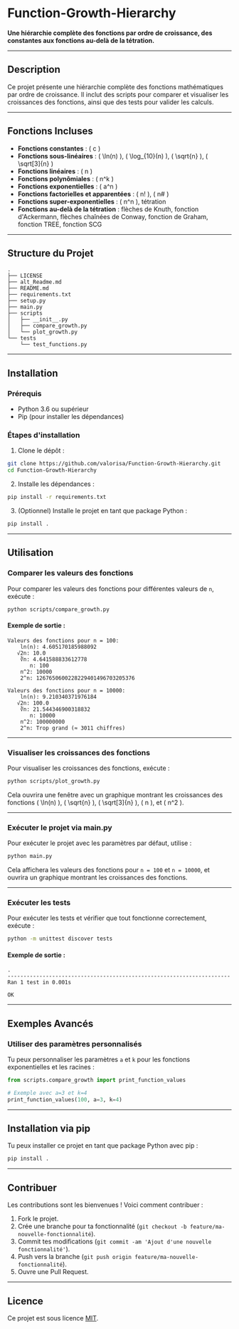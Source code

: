 # Function-Growth-Hierarchy

**Une hiérarchie complète des fonctions par ordre de croissance, des constantes aux fonctions au-delà de la tétration.**

---

## Description

Ce projet présente une hiérarchie complète des fonctions mathématiques par ordre de croissance. Il inclut des scripts pour comparer et visualiser les croissances des fonctions, ainsi que des tests pour valider les calculs.

---

## Fonctions Incluses

- **Fonctions constantes** : \( c \)
- **Fonctions sous-linéaires** : \( \ln(n) \), \( \log_{10}(n) \), \( \sqrt{n} \), \( \sqrt[3]{n} \)
- **Fonctions linéaires** : \( n \)
- **Fonctions polynômiales** : \( n^k \)
- **Fonctions exponentielles** : \( a^n \)
- **Fonctions factorielles et apparentées** : \( n! \), \( n\# \)
- **Fonctions super-exponentielles** : \( n^n \), tétration
- **Fonctions au-delà de la tétration** : flèches de Knuth, fonction d'Ackermann, flèches chaînées de Conway, fonction de Graham, fonction TREE, fonction SCG

---

## Structure du Projet

```
.
├── LICENSE
├── alt_Readme.md
├── README.md
├── requirements.txt
├── setup.py
├── main.py
├── scripts
│   ├── __init__.py
│   ├── compare_growth.py
│   └── plot_growth.py
└── tests
    └── test_functions.py
```

---

## Installation

### Prérequis

- Python 3.6 ou supérieur
- Pip (pour installer les dépendances)

### Étapes d'installation

1. Clone le dépôt :

```bash
git clone https://github.com/valorisa/Function-Growth-Hierarchy.git
cd Function-Growth-Hierarchy
```

2. Installe les dépendances :

```bash
pip install -r requirements.txt
```

3. (Optionnel) Installe le projet en tant que package Python :

```bash
pip install .
```

---

## Utilisation

### Comparer les valeurs des fonctions

Pour comparer les valeurs des fonctions pour différentes valeurs de `n`, exécute :

```bash
python scripts/compare_growth.py
```

#### Exemple de sortie :

```
Valeurs des fonctions pour n = 100:
    ln(n): 4.605170185988092
   √2n: 10.0
    ∛n: 4.641588833612778
       n: 100
    n^2: 10000
    2^n: 1267650600228229401496703205376

Valeurs des fonctions pour n = 10000:
    ln(n): 9.210340371976184
   √2n: 100.0
    ∛n: 21.544346900318832
       n: 10000
    n^2: 100000000
    2^n: Trop grand (≈ 3011 chiffres)
```

---

### Visualiser les croissances des fonctions

Pour visualiser les croissances des fonctions, exécute :

```bash
python scripts/plot_growth.py
```

Cela ouvrira une fenêtre avec un graphique montrant les croissances des fonctions \( \ln(n) \), \( \sqrt{n} \), \( \sqrt[3]{n} \), \( n \), et \( n^2 \).

---

### Exécuter le projet via main.py

Pour exécuter le projet avec les paramètres par défaut, utilise :

```bash
python main.py
```

Cela affichera les valeurs des fonctions pour `n = 100` et `n = 10000`, et ouvrira un graphique montrant les croissances des fonctions.

---

### Exécuter les tests

Pour exécuter les tests et vérifier que tout fonctionne correctement, exécute :

```bash
python -m unittest discover tests
```

#### Exemple de sortie :

```
.
----------------------------------------------------------------------
Ran 1 test in 0.001s

OK
```

---

## Exemples Avancés

### Utiliser des paramètres personnalisés

Tu peux personnaliser les paramètres `a` et `k` pour les fonctions exponentielles et les racines :

```python
from scripts.compare_growth import print_function_values

# Exemple avec a=3 et k=4
print_function_values(100, a=3, k=4)
```

---

## Installation via pip

Tu peux installer ce projet en tant que package Python avec pip :

```bash
pip install .
```

---

## Contribuer

Les contributions sont les bienvenues ! Voici comment contribuer :

1. Fork le projet.
2. Crée une branche pour ta fonctionnalité (`git checkout -b feature/ma-nouvelle-fonctionnalité`).
3. Commit tes modifications (`git commit -am 'Ajout d'une nouvelle fonctionnalité'`).
4. Push vers la branche (`git push origin feature/ma-nouvelle-fonctionnalité`).
5. Ouvre une Pull Request.

---

## Licence

Ce projet est sous licence [MIT](LICENSE).
```
